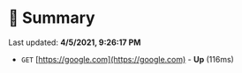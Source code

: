# 📖 Summary
Last updated: **4/5/2021, 9:26:17 PM**

- `GET` [https://google.com](https://google.com) - **Up** (116ms)

